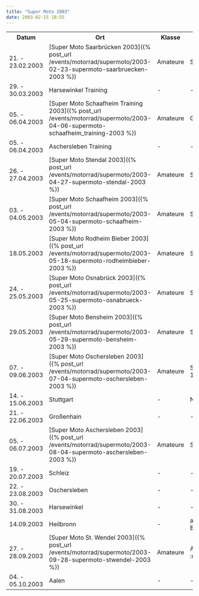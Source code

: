 ```yaml
---
title: "Super Moto 2003"
date: 2003-02-15 18:55
---
```


<table class="table_results">
	<tr class="row0">
		<th class="col0"> Datum </th><th class="col1"> Ort </th><th class="col2"> Klasse </th><th class="col3"> Status </th><th class="col4"> Info </th>
	</tr>
	<tr class="row1">
		<td class="col0">21. - 23.02.2003</td><td class="col1">[Super Moto Saarbrücken 2003]({% post_url /events/motorrad/supermoto/2003-02-23-supermoto-saarbruecken-2003 %})</td><td class="col2">Amateure</td><td class="col3">Startnummer 21</td><td class="col4">Intermoto 2003</td>
	</tr>
	<tr class="row2">
		<td class="col0">29. - 30.03.2003</td><td class="col1">Harsewinkel Training</td><td class="col2">-</td><td class="col3">-</td><td class="col4">-</td>
	</tr>
	<tr class="row3">
		<td class="col0">05. - 06.04.2003</td><td class="col1">[Super Moto Schaafheim Training 2003]({% post_url /events/motorrad/supermoto/2003-04-06-supermoto-schaafheim_training-2003 %})</td><td class="col2">Amateure</td><td class="col3">Gruppe 1</td><td class="col4">MSC Wartturm</td>
	</tr>
	<tr class="row4">
		<td class="col0">05. - 06.04.2003</td><td class="col1">Aschersleben Training</td><td class="col2">-</td><td class="col3">-</td><td class="col4">-</td>
	</tr>
	<tr class="row5">
		<td class="col0">26. - 27.04.2003</td><td class="col1">[Super Moto Stendal 2003]({% post_url /events/motorrad/supermoto/2003-04-27-supermoto-stendal-2003 %})</td><td class="col2">Amateure</td><td class="col3">Startnummer 42</td><td class="col4">MSV Dolle</td>
	</tr>
	<tr class="row6">
		<td class="col0">03. - 04.05.2003</td><td class="col1">[Super Moto Schaafheim 2003]({% post_url /events/motorrad/supermoto/2003-05-04-supermoto-schaafheim-2003 %})</td><td class="col2">Amateure</td><td class="col3">Startnummer 42</td><td class="col4">MSC Wartturm</td>
	</tr>
	<tr class="row7">
		<td class="col0">18.05.2003</td><td class="col1">[Super Moto Rodheim Bieber 2003]({% post_url /events/motorrad/supermoto/2003-05-18-supermoto-rodheimbieber-2003 %})</td><td class="col2">Amateure</td><td class="col3">Startnummer 42</td><td class="col4">AMC Rodheim Bieber</td>
	</tr>
	<tr class="row8">
		<td class="col0">24. - 25.05.2003</td><td class="col1">[Super Moto Osnabrück 2003]({% post_url /events/motorrad/supermoto/2003-05-25-supermoto-osnabrueck-2003 %})</td><td class="col2">Amateure</td><td class="col3">Startnummer 42</td><td class="col4">AMG Osnabrück</td>
	</tr>
	<tr class="row9">
		<td class="col0">29.05.2003</td><td class="col1">[Super Moto Bensheim 2003]({% post_url /events/motorrad/supermoto/2003-05-29-supermoto-bensheim-2003 %})</td><td class="col2">Amateure</td><td class="col3">Startnummer 45</td><td class="col4">MSC Heidelberg</td>
	</tr>
	<tr class="row10">
		<td class="col0">07. - 09.06.2003</td><td class="col1">[Super Moto Oschersleben 2003]({% post_url /events/motorrad/supermoto/2003-07-04-supermoto-oschersleben-2003 %})</td><td class="col2">Amateure</td><td class="col3">Startnummer 146</td><td class="col4">MSF Sauerland</td>
	</tr>
	<tr class="row11">
		<td class="col0">14. - 15.06.2003</td><td class="col1">Stuttgart</td><td class="col2">-</td><td class="col3">Nennungsschluß</td><td class="col4">-</td>
	</tr>
	<tr class="row12">
		<td class="col0">21. - 22.06.2003</td><td class="col1">Großenhain</td><td class="col2">-</td><td class="col3">-</td><td class="col4">-</td>
	</tr>
	<tr class="row13">
		<td class="col0">05. - 06.07.2003</td><td class="col1">[Super Moto Aschersleben 2003]({% post_url /events/motorrad/supermoto/2003-08-04-supermoto-aschersleben-2003 %})</td><td class="col2">Amateure</td><td class="col3">Startnummer 43</td><td class="col4">MSG Schleswig-Holstein e.V.</td>
	</tr>
	<tr class="row14">
		<td class="col0">19. - 20.07.2003</td><td class="col1">Schleiz</td><td class="col2">-</td><td class="col3">-</td><td class="col4">-</td>
	</tr>
	<tr class="row15">
		<td class="col0">22. - 23.08.2003</td><td class="col1">Oschersleben</td><td class="col2">-</td><td class="col3">-</td><td class="col4">-</td>
	</tr>
	<tr class="row16">
		<td class="col0">30. - 31.08.2003</td><td class="col1">Harsewinkel</td><td class="col2">-</td><td class="col3">-</td><td class="col4">-</td>
	</tr>
	<tr class="row17">
		<td class="col0">14.09.2003</td><td class="col1">Heilbronn</td><td class="col2">-</td><td class="col3">abgesagt - Nur Bilder gemacht</td><td class="col4">-</td>
	</tr>
	<tr class="row18">
		<td class="col0">27. - 28.09.2003</td><td class="col1">[Super Moto St. Wendel 2003]({% post_url /events/motorrad/supermoto/2003-09-28-supermoto-stwendel-2003 %})</td><td class="col2">Amateure</td><td class="col3">Absage :unamused: </td><td class="col4">ADAC Saarland e.V.</td>
	</tr>
	<tr class="row19">
		<td class="col0">04. - 05.10.2003</td><td class="col1">Aalen</td><td class="col2">-</td><td class="col3">-</td><td class="col4">-</td>
	</tr>
</table>